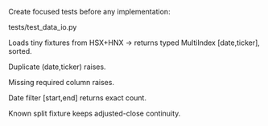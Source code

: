 Create focused tests before any implementation:

tests/test_data_io.py

Loads tiny fixtures from HSX+HNX → returns typed MultiIndex [date,ticker], sorted.

Duplicate (date,ticker) raises.

Missing required column raises.

Date filter [start,end] returns exact count.

Known split fixture keeps adjusted-close continuity.
